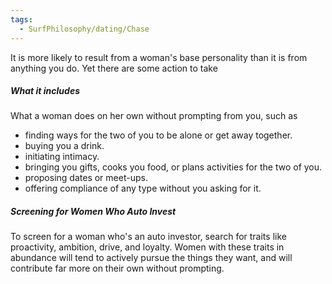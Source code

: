 ```yaml
---
tags:
  - SurfPhilosophy/dating/Chase
---
```

It is more likely to result from a woman's base personality than it is from anything you do.
Yet there are some action to take


##### What it includes
What a woman does on her own without prompting from you, such as
- finding ways for the two of you to be alone or get away together.
- buying you a drink.
- initiating intimacy.
- bringing you gifts, cooks you food, or plans activities for the two of you.
- proposing dates or meet-ups.
- offering compliance of any type without you asking for it.


##### Screening for Women Who Auto Invest
To screen for a woman who's an auto investor, search for traits like proactivity, ambition, drive, and loyalty. Women with these traits in abundance will tend to actively pursue the things they want, and will contribute far more on their own without prompting.